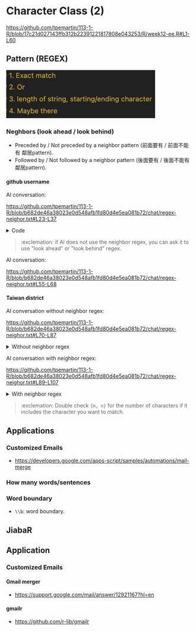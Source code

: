 # Character Class (2)

<https://github.com/tpemartin/113-1-R/blob/17c21d027143ffb312b22391221817808e043253/R/week12-ee.R#L1-L60>

## Pattern (REGEX)

![](../img/2024-11-28-09-32-50.png)

### Neghbors (look ahead / look behind)

 -  Preceded by / Not preceded by a neighbor pattern (前面要有 / 前面不能有 鄰居pattern).  
 -  Followed by / Not followed by a neighbor pattern (後面要有 / 後面不能有 鄰居pattern).

#### github username

AI conversation:

<https://github.com/tpemartin/113-1-R/blob/b682de46a38023e0d548afb1fd80d4e5ea081b72/chat/regex-neighor.txt#L23-L37>

<details>

<summary>Code</summary>


<https://github.com/tpemartin/113-1-R/blob/17c21d027143ffb312b22391221817808e043253/R/week12-ee.R#L62-L68>

</details>

> :exclemation: if AI does not use the neighbor regex, you can ask it to use "look ahead" or "look behind" regex.

AI conversation:

<https://github.com/tpemartin/113-1-R/blob/b682de46a38023e0d548afb1fd80d4e5ea081b72/chat/regex-neighor.txt#L55-L68>

#### Taiwan district

AI conversation without neighbor regex:

<https://github.com/tpemartin/113-1-R/blob/b682de46a38023e0d548afb1fd80d4e5ea081b72/chat/regex-neighor.txt#L70-L87>

<details>

<summary>Without neighbor regex</summary>

<https://github.com/tpemartin/113-1-R/blob/17c21d027143ffb312b22391221817808e043253/R/week12-ee.R#L70-L76>

</details>


AI conversation with neighbor regex:

<https://github.com/tpemartin/113-1-R/blob/b682de46a38023e0d548afb1fd80d4e5ea081b72/chat/regex-neighor.txt#L89-L107>

<details>

<summary>With neighbor regex</summary>

<https://github.com/tpemartin/113-1-R/blob/17c21d027143ffb312b22391221817808e043253/R/week12-ee.R#L78-L81>

</details>

> :exclemation: Double check `{m, n}` for the number of characters if it includes the character you want to match. 


## Applications

### Customized Emails

  - <https://developers.google.com/apps-script/samples/automations/mail-merge>



### How many words/sentences



### Word boundary

- `\\b`: word boundary.


## JiabaR

## Application

### Customized Emails

#### Gmail merger

  - <https://support.google.com/mail/answer/12921167?hl=en>


#### gmailr

  - <https://github.com/r-lib/gmailr>

